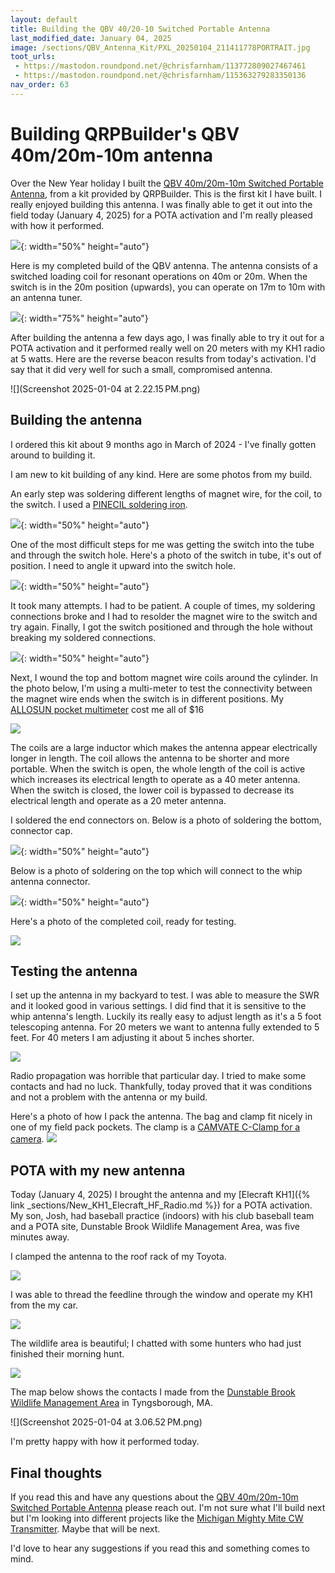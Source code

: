 ```yaml
---
layout: default
title: Building the QBV 40/20-10 Switched Portable Antenna
last_modified_date: January 04, 2025
image: /sections/QBV_Antenna_Kit/PXL_20250104_211411778PORTRAIT.jpg
toot_urls:
 - https://mastodon.roundpond.net/@chrisfarnham/113772809027467461
 - https://mastodon.roundpond.net/@chrisfarnham/115363279283350136
nav_order: 63
---
```

# Building QRPBuilder's QBV 40m/20m-10m antenna

Over the New Year holiday I built the [QBV 40m/20m-10m Switched Portable Antenna](https://qrpbuilder.com/qbv-40m-10m-portable-antenna),
from a kit provided by QRPBuilder.  This is the first kit I have built. I really enjoyed building this antenna. I was finally
able to get it out into the field today (January 4, 2025) for a POTA activation and I'm really pleased with how it performed.

![](PXL_20250104_211411778PORTRAIT.jpg){: width="50%" height="auto"}

Here is my completed build of the QBV antenna. The antenna consists of a switched loading coil for resonant operations on 40m or 20m.
When the switch is in the 20m position (upwards), you can operate on 17m to 10m with an antenna tuner.

![](PXL_20241231_224246012.jpg){: width="75%" height="auto"}

After building the antenna a few days ago, I was finally able to try it out for a POTA activation and it performed really well
on 20 meters with my KH1 radio at 5 watts.
Here are the reverse beacon results from today's activation. I'd say that it did very well for such a small, compromised antenna.

![](Screenshot 2025-01-04 at 2.22.15 PM.png)

## Building the antenna

I ordered this kit about 9 months ago in March of 2024 - I've finally gotten around to building it.

I am new to kit building of any kind. Here are some photos from my build.

An early step was soldering different lengths of magnet wire, for the coil, to the switch. I used a
[PINECIL soldering iron](https://pine64.com/product/pinecil-smart-mini-portable-soldering-iron/).

![](PXL_20241228_174910681.jpg){: width="50%" height="auto"}

One of the most difficult steps for me was getting the switch into the tube and through the switch hole. Here's a photo
of the switch in tube, it's out of position. I need to angle it upward into the switch hole.

![](PXL_20241228_184617296PORTRAIT.jpg){: width="50%" height="auto"}

It took many attempts. I had to be patient. A couple of times, my soldering connections broke and I had to resolder the
magnet wire to the switch and try again. Finally, I got the switch positioned and through the hole without breaking my
soldered connections.

![](PXL_20241228_191016714PORTRAIT.jpg){: width="50%" height="auto"}

Next, I wound the top and bottom magnet wire coils around the cylinder. In the photo below, I'm using a multi-meter to test
the connectivity between the magnet wire ends when the switch is in different positions.
My [ALLOSUN pocket multimeter](https://www.amazon.com/gp/product/B08HK295HK) cost me all of $16

![](PXL_20241228_194327508.jpg)

The coils are a large inductor which makes the antenna appear electrically longer in length. The coil allows the antenna to be shorter and more
portable. When the switch is open, the whole length of the coil is active which increases its electrical length to operate as a 40 meter antenna.
When the switch is closed, the lower coil is bypassed to decrease its electrical length and operate as a 20 meter antenna.



I soldered the end connectors on. Below is a photo of soldering the bottom, connector cap.

![](PXL_20241228_200153775.jpg){: width="50%" height="auto"}

Below is a photo of soldering on the top which will connect to the whip antenna connector.

![](PXL_20241228_201948194PORTRAIT.jpg){: width="50%" height="auto"}

Here's a photo of the completed coil, ready for testing.

![](PXL_20241228_202921787.jpg)

## Testing the antenna

I set up the antenna in my backyard to test. I was able to measure the SWR and it looked good in various settings. I did find that it
is sensitive to the whip antenna's length. Luckily its really easy to adjust length as it's a 5 foot telescoping antenna. For 20 meters
we want to antenna fully extended to 5 feet. For 40 meters I am adjusting it about 5 inches shorter.

![](PXL_20241231_204649993.jpg)

Radio propagation was horrible that particular day. I tried to make some contacts and had no luck. Thankfully, today proved that it
was conditions and not a problem with the antenna or my build.

Here's a photo of how I pack the antenna. The bag and clamp fit nicely in one of my field pack pockets.
The clamp is a [CAMVATE C-Clamp for a camera](https://www.amazon.com/gp/product/B075WP3H58).
![](antenna_package.png)

## POTA with my new antenna

Today (January 4, 2025) I brought the antenna and my [Elecraft KH1]({% link _sections/New_KH1_Elecraft_HF_Radio.md %}) for a POTA activation. My son, Josh, had baseball practice (indoors) with
his club baseball team and a POTA site, Dunstable Brook Wildlife Management Area, was five minutes away.

I clamped the antenna to the roof rack of my Toyota.

![](PXL_20250104_175042003.jpg)

I was able to thread the feedline through the window and operate my KH1 from the my car.

![](PXL_20250104_172126729.jpg)

The wildlife area is beautiful; I chatted with some hunters who had just finished their morning hunt.

![](PXL_20250104_165014859.jpg)

The map below shows the contacts I made from the
[Dunstable Brook Wildlife Management Area](https://pota.app/#/park/US-11590) in Tyngsborough, MA.

![](Screenshot 2025-01-04 at 3.06.52 PM.png)

I'm pretty happy with how it performed today.

## Final thoughts

If you read this and have any questions about the [QBV 40m/20m-10m Switched Portable Antenna](https://qrpbuilder.com/qbv-40m-10m-portable-antenna)
please reach out. I'm not sure what I'll build next but I'm looking into different
projects like the [Michigan Mighty Mite CW Transmitter](https://dxexplorer.com/michigan-mighty-mite/). Maybe that will be next.

I'd love to hear any suggestions if you read this and something comes to mind.
